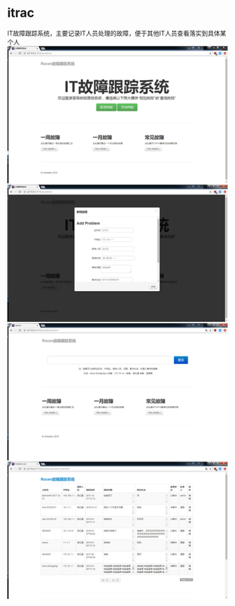 # itrac
IT故障跟踪系统，主要记录IT人员处理的故障，便于其他IT人员查看落实到具体某个人
![image](https://github.com/mumulizi/itrac/blob/master/pic/1.png)
![image](https://github.com/mumulizi/itrac/blob/master/pic/2.png)
![image](https://github.com/mumulizi/itrac/blob/master/pic/3.png)
![image](https://github.com/mumulizi/itrac/blob/master/pic/4.png)

